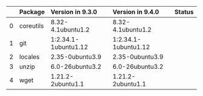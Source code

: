 <!-- markdown-link-check-disable -->

|    | Package   | Version in 9.3.0     | Version in 9.4.0     | Status   |
|---:|:----------|:---------------------|:---------------------|:---------|
|  0 | coreutils | 8.32-4.1ubuntu1.2    | 8.32-4.1ubuntu1.2    |          |
|  1 | git       | 1:2.34.1-1ubuntu1.12 | 1:2.34.1-1ubuntu1.12 |          |
|  2 | locales   | 2.35-0ubuntu3.9      | 2.35-0ubuntu3.9      |          |
|  3 | unzip     | 6.0-26ubuntu3.2      | 6.0-26ubuntu3.2      |          |
|  4 | wget      | 1.21.2-2ubuntu1.1    | 1.21.2-2ubuntu1.1    |          |